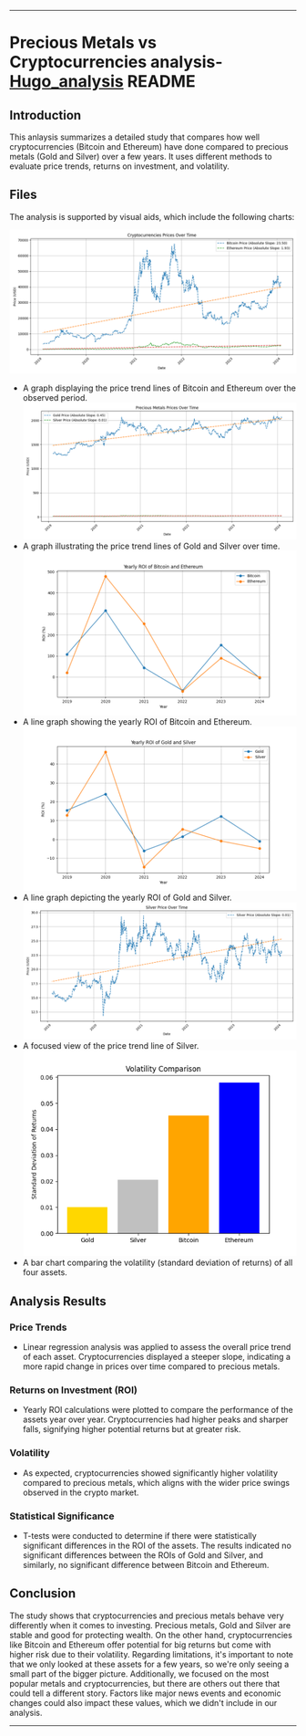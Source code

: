 ***
# Precious Metals vs Cryptocurrencies analysis- [Hugo_analysis](https://github.com/nicoleanderson21/Project-3/blob/main/Hugo_analysis.ipynb) README

## Introduction

This anlaysis summarizes a detailed study that compares how well cryptocurrencies (Bitcoin and Ethereum) have done compared to precious metals (Gold and Silver) over a few years. It uses different methods to evaluate price trends, returns on investment, and volatility.

## Files

The analysis is supported by visual aids, which include the following charts:

![cryptocurrencies_price_trendline.png](Sector_htmls/Images/cryptocurrencies_price_trendline.png)
 - A graph displaying the price trend lines of Bitcoin and Ethereum over the observed period.
![metals_price_trendline.png](Sector_htmls/Images/metals_price_trendline.png)
- A graph illustrating the price trend lines of Gold and Silver over time.
![ROI_Comparison_Cryptocurrencies.png](Sector_htmls/Images/ROI_Comparison_Cryptocurrencies.png)
- A line graph showing the yearly ROI of Bitcoin and Ethereum.
![ROI_Comparison_Precious_Metals.png](Sector_htmls/Images/ROI_Comparison_Precious_Metals.png)
- A line graph depicting the yearly ROI of Gold and Silver.
![silver_price_trendline.png](Sector_htmls/Images/silver_price_trendline.png)
- A focused view of the price trend line of Silver.
![Volatility_Comparison.png](Sector_htmls/Images/Volatility_Comparison.png)
- A bar chart comparing the volatility (standard deviation of returns) of all four assets.

## Analysis Results

### Price Trends
- Linear regression analysis was applied to assess the overall price trend of each asset. Cryptocurrencies displayed a steeper slope, indicating a more rapid change in prices over time compared to precious metals.

### Returns on Investment (ROI)
- Yearly ROI calculations were plotted to compare the performance of the assets year over year. Cryptocurrencies had higher peaks and sharper falls, signifying higher potential returns but at greater risk.

### Volatility
- As expected, cryptocurrencies showed significantly higher volatility compared to precious metals, which aligns with the wider price swings observed in the crypto market.

### Statistical Significance
- T-tests were conducted to determine if there were statistically significant differences in the ROI of the assets. The results indicated no significant differences between the ROIs of Gold and Silver, and similarly, no significant difference between Bitcoin and Ethereum.

## Conclusion

The study shows that cryptocurrencies and precious metals behave very differently when it comes to investing. Precious metals, Gold and Silver are stable and good for protecting wealth. On the other hand, cryptocurrencies like Bitcoin and Ethereum offer potential for big returns but come with higher risk due to their volatility.
Regarding limitations, it's important to note that we only looked at these assets for a few years, so we're only seeing a small part of the bigger picture. Additionally, we focused on the most popular metals and cryptocurrencies, but there are others out there that could tell a different story. Factors like major news events and economic changes could also impact these values, which we didn't include in our analysis.
***
